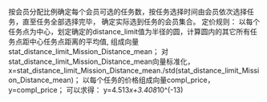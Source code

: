 按会员分配比例确定每个会员可选的任务数，按任务选择时间由会员依次选择任务，直至任务全部选择完毕，
确定实际选到任务的会员集合。
定价规则：
以每个任务点为中心，划定确定的distance_limit值为半径的圆，计算圆内的其它所有任务点距中心任务点距离的平均值,
组成向量stat_distance_limit_Mission_Distance_mean；
对stat_distance_limit_Mission_Distance_mean向量标准化，
x=stat_distance_limit_Mission_Distance_mean./std(stat_distance_limit_Mission_Distance_mean)；
以每个任务的价格组成向量compl_price，y=compl_price；
可以求得：
y=4.513*x+3.408*10^(-13)
